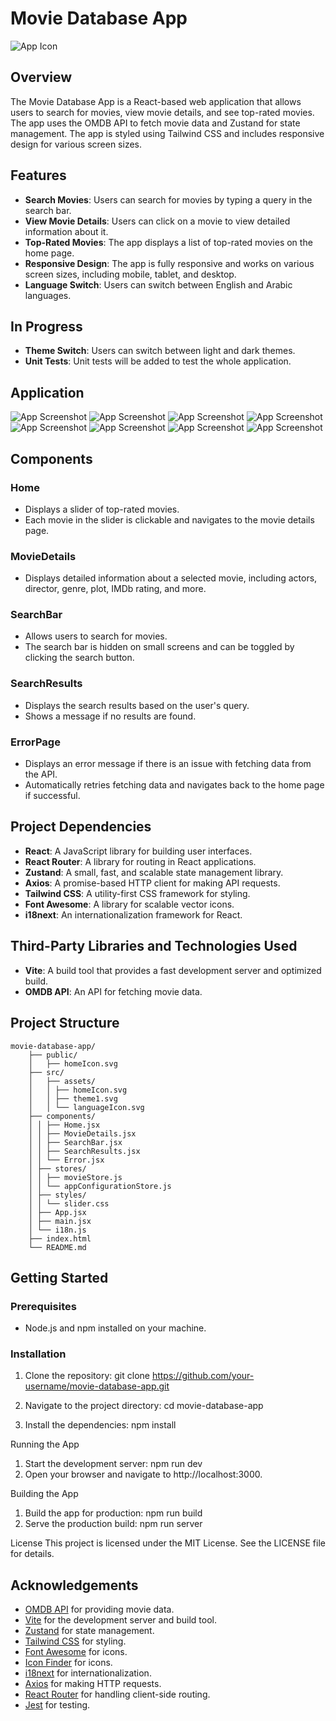 # Movie Database App

![App Icon](movie-database-app/public/OMDBHome.svg)

## Overview

The Movie Database App is a React-based web application that allows users to search for movies, view movie details, and see top-rated movies. The app uses the OMDB API to fetch movie data and Zustand for state management. The app is styled using Tailwind CSS and includes responsive design for various screen sizes.

## Features

- **Search Movies**: Users can search for movies by typing a query in the search bar.
- **View Movie Details**: Users can click on a movie to view detailed information about it.
- **Top-Rated Movies**: The app displays a list of top-rated movies on the home page.
- **Responsive Design**: The app is fully responsive and works on various screen sizes, including mobile, tablet, and desktop.
- **Language Switch**: Users can switch between English and Arabic languages.

## In Progress
- **Theme Switch**: Users can switch between light and dark themes.
- **Unit Tests**: Unit tests will be added to test the whole application.


## Application

![App Screenshot](movie-database-app/docs/HomePage.png)
![App Screenshot](movie-database-app/docs/SearchResults.png)
![App Screenshot](movie-database-app/docs/MovieDetails.png)
![App Screenshot](movie-database-app/docs/Localization-SocialMediaIcons.png)
![App Screenshot](movie-database-app/docs/EmptySearch.png)
![App Screenshot](movie-database-app/docs/NotFoundSearch.png)
![App Screenshot](movie-database-app/docs/NetworkErrors.png)
![App Screenshot](movie-database-app/docs/APIErrors.png)

## Components

### Home
- Displays a slider of top-rated movies.
- Each movie in the slider is clickable and navigates to the movie details page.

### MovieDetails
- Displays detailed information about a selected movie, including actors, director, genre, plot, IMDb rating, and more.

### SearchBar
- Allows users to search for movies.
- The search bar is hidden on small screens and can be toggled by clicking the search button.

### SearchResults
- Displays the search results based on the user's query.
- Shows a message if no results are found.

### ErrorPage
- Displays an error message if there is an issue with fetching data from the API.
- Automatically retries fetching data and navigates back to the home page if successful.

## Project Dependencies

- **React**: A JavaScript library for building user interfaces.
- **React Router**: A library for routing in React applications.
- **Zustand**: A small, fast, and scalable state management library.
- **Axios**: A promise-based HTTP client for making API requests.
- **Tailwind CSS**: A utility-first CSS framework for styling.
- **Font Awesome**: A library for scalable vector icons.
- **i18next**: An internationalization framework for React.

## Third-Party Libraries and Technologies Used

- **Vite**: A build tool that provides a fast development server and optimized build.
- **OMDB API**: An API for fetching movie data.

## Project Structure
```
movie-database-app/ 
	├── public/
	│	├── homeIcon.svg  
	├── src/
	│	├── assets/ 
	│	│ ├── homeIcon.svg 
	│	│ ├── theme1.svg 
	│	│ └── languageIcon.svg 
	├── components/ 
	│ │ ├── Home.jsx 
	│ │ ├── MovieDetails.jsx
	│ │ ├── SearchBar.jsx
	│ │ ├── SearchResults.jsx
	│ │ └── Error.jsx
	│ ├── stores/ 
	│ │ ├── movieStore.js 
	│ │ └── appConfigurationStore.js
	│ ├── styles/ 
	│ │ └── slider.css
	│ ├── App.jsx 
	│ ├── main.jsx 
	│ └── i18n.js
	├── index.html
	└── README.md
```
## Getting Started

### Prerequisites

- Node.js and npm installed on your machine.

### Installation

1. Clone the repository:
   git clone https://github.com/your-username/movie-database-app.git

2. Navigate to the project directory:
   cd movie-database-app

3. Install the dependencies:
   npm install

Running the App
   1. Start the development server:
	  npm run dev
   2. Open your browser and navigate to http://localhost:3000.
   
Building the App
   1. Build the app for production:
      npm run build
   2. Serve the production build:
      npm run server
   
License
   This project is licensed under the MIT License. See the LICENSE file for details.

## Acknowledgements

- [OMDB API](https://www.omdbapi.com/) for providing movie data.
- [Vite](https://vitejs.dev/) for the development server and build tool.
- [Zustand](https://zustand-demo.pmnd.rs/) for state management.
- [Tailwind CSS](https://tailwindcss.com/) for styling.
- [Font Awesome](https://fontawesome.com/) for icons.
- [Icon Finder](https://www.iconfinder.com/) for icons.
- [i18next](https://www.i18next.com/) for internationalization.
- [Axios](https://axios-http.com/) for making HTTP requests.
- [React Router](https://reactrouter.com/) for handling client-side routing.
- [Jest](https://jestjs.io/) for testing.
